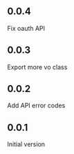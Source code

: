 ## 0.0.4
Fix oauth API

## 0.0.3
Export more vo class

## 0.0.2
Add API error codes

## 0.0.1
Initial version
